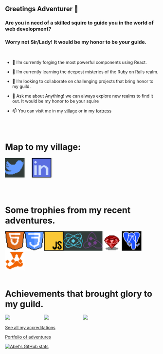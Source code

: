 ## Greetings Adventurer 👋

### Are you in need of a skilled squire to guide you in the world of web development?
### Worry not Sir/Lady! It would be my honor to be your guide.
<br>

- 🔭 I’m currently forging the most powerful components using React.

- 🌱 I’m currently learning the deepest misteries of the Ruby on Rails realm.

- 👯 I’m looking to collaborate on challenging projects that bring 
honor to my guild.

- 💬 Ask me about Anything! we can always explore new realms to find it out. It would be my honor to be your squire

- 📫 You can visit me in my [village](https://twitter.com/AbelHerreraZam1) or in my [
fortress](https://www.linkedin.com/in/abelherreraz/)

<br>
<br>

# Map to my village:

[<img src="./assets/twitter.png" width="64px" />][twitter]&nbsp;&nbsp;&nbsp;&nbsp;&nbsp;
[<img src="./assets/linkedin.png" width="64px" />][linkedin]

[twitter]: https://twitter.com/AbelHerreraZam1
[linkedin]: https://www.linkedin.com/in/abelherreraz/

<br>
<br>

# Some trophies from my recent adventures.

<img align="left" src="./assets/html.png" width="64px" />
<img align="left" src="./assets/cssl.png" width="64px" />
<img align="left" src="./assets/js.png" width="64px" />
<img align="left" src="./assets/react.png" width="64px" />
<img align="left" src="./assets/redux.png" width="64px" />
<img align="left" src="./assets/ruby.png" width="64px" />
<img align="left" src="./assets/postgresql.png" width="64px" />

<img  src="./assets/jest.png" width="64px" />

<br>
<br>

# Achievements that brought glory to my guild.


<img align="left" src="https://api.accredible.com/v1/frontend/credential_website_embed_image/badge/44240667" width="128px" />
<img align="left" src="https://api.accredible.com/v1/frontend/credential_website_embed_image/badge/41875040" width="128px" />
<img src="https://api.accredible.com/v1/frontend/credential_website_embed_image/badge/40244624" width="128px" />

<br>

[See all my accreditations](https://www.credential.net/profile/abelherrerazambrano/wallet)


[Portfolio of adventures](https://abel-codes.netlify.app/)

[![Abel's GitHub stats](https://github-readme-stats.vercel.app/api?username=Lino09)](https://github.com/anuraghazra/github-readme-stats)
